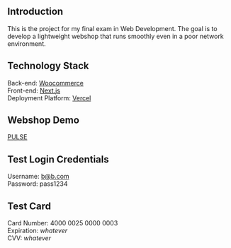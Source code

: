 ## Introduction

This is the project for my final exam in Web Development. The goal is to develop a lightweight webshop that runs smoothly even in a poor network environment.

## Technology Stack
Back-end: [Woocommerce](https://woocommerce.com/)   
Front-end: [Next.js](https://nextjs.org/)   
Deployment Platform: [Vercel](https://vercel.com/)   

## Webshop Demo
[PULSE](https://pulse-two.vercel.app/)

## Test Login Credentials
Username: b@b.com   
Password: pass1234   

## Test Card
Card Number: 4000 0025 0000 0003   
Expiration: *whatever*   
CVV: *whatever*  